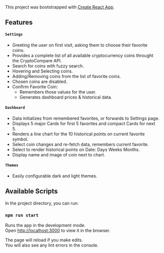 This project was bootstrapped with [Create React App](https://github.com/facebook/create-react-app).

## Features

#### `Settings`

  - Greeting the user on first visit, asking them to choose their favorite coins.
  - Provides a complete list of all available cryptocurrency coins throught the CryptoCompare API.
  - Search for coins with fuzzy search.
  - Hovering and Selecting coins.
  - Adding/Removing coins from the list of favorite coins.
  - Chosen coins are disabled.
  - Confirm Favorite Coin:
    - Remembers those values for the user.
    - Generates dashboard prices & historical data.


#### `Dashboard`

- Data initializes from remembered favorites, or forwards to Settings page.
- Displays 5 major Cards for first 5 favorites and compact Cards for next 5.
- Renders a line chart for the 10 historical points on current favorite symbol.
- Select coin changes and re-fetch data, remembers current favorite.
- Select to render historical points on Date: Days Weeks Months.
- Display name and image of coin next to chart.


#### `Themes`

- Easily configurable dark and light themes.

## Available Scripts

In the project directory, you can run:

### `npm run start`

Runs the app in the development mode.<br />
Open [http://localhost:3000](http://localhost:3000) to view it in the browser.

The page will reload if you make edits.<br />
You will also see any lint errors in the console.
